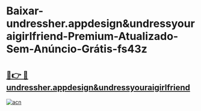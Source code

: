 # Baixar-undressher.appdesign&undressyouraigirlfriend-Premium-Atualizado-Sem-Anúncio-Grátis-fs43z

# <h2><a href="https://lam2b7.esa.edu.pl?src=undressher.appdesign&undressyouraigirlfriend&ref=fs43z">🔗👉 🔴 undressher.appdesign&undressyouraigirlfriend</a></h2>

[![acn](https://github.com/user-attachments/assets/0f9c940e-d8b0-45ae-aac7-cd30a18b3e1c)](https://lam2b7.esa.edu.pl?src=undressher.appdesign&undressyouraigirlfriend&ref=fs43z)

